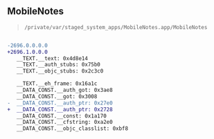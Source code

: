 ## MobileNotes

> `/private/var/staged_system_apps/MobileNotes.app/MobileNotes`

```diff

-2696.0.0.0.0
+2696.1.0.0.0
   __TEXT.__text: 0x4d8e14
   __TEXT.__auth_stubs: 0x75b0
   __TEXT.__objc_stubs: 0x2c3c0

   __TEXT.__eh_frame: 0x16a1c
   __DATA_CONST.__auth_got: 0x3ae8
   __DATA_CONST.__got: 0x3008
-  __DATA_CONST.__auth_ptr: 0x27e0
+  __DATA_CONST.__auth_ptr: 0x2728
   __DATA_CONST.__const: 0x1a170
   __DATA_CONST.__cfstring: 0xa2e0
   __DATA_CONST.__objc_classlist: 0xbf8

```
